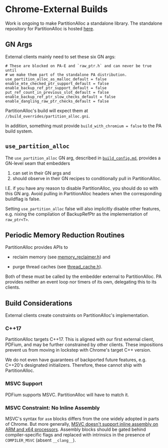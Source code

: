 # Chrome-External Builds

Work is ongoing to make PartitionAlloc a standalone library. The
standalone repository for PartitionAlloc is hosted
[here][standalone-PA-repo].

## GN Args

External clients mainly need to set these six GN args:

``` none
# These are blocked on PA-E and `raw_ptr.h` and can never be true until
# we make them part of the standalone PA distribution.
use_partition_alloc_as_malloc_default = false
enable_mte_checked_ptr_support_default = false
enable_backup_ref_ptr_support_default = false
put_ref_count_in_previous_slot_default = false
enable_backup_ref_ptr_slow_checks_default = false
enable_dangling_raw_ptr_checks_default = false
```

PartitionAlloc's build will expect them at
`//build_overrides/partition_alloc.gni`.

In addition, something must provide `build_with_chromium = false` to
the PA build system.

## `use_partition_alloc`

The `use_partition_alloc` GN arg, described in
[`build_config.md`](./build_config.md), provides a GN-level seam that
embedders

1.  can set in their GN args and
2.  should  observe in their GN recipes to conditionally pull in
    PartitionAlloc.

I.E. if you have any reason to disable PartitionAlloc, you should do so
with this GN arg. Avoid pulling in PartitionAlloc headers when the
corresponding buildflag is false.

Setting `use_partition_alloc` false will also implicitly disable other
features, e.g. nixing the compilation of BackupRefPtr as the
implementation of `raw_ptr<T>`.

## Periodic Memory Reduction Routines

PartitionAlloc provides APIs to

* reclaim memory (see [memory\_reclaimer.h](./memory_reclaimer.h)) and

* purge thread caches (see [thread\_cache.h](./thread_cache.h)).

Both of these must be called by the embedder external to PartitionAlloc.
PA provides neither an event loop nor timers of its own, delegating this
to its clients.

## Build Considerations

External clients create constraints on PartitionAlloc's implementation.

### C++17

PartitionAlloc targets C++17. This is aligned with our first external
client, PDFium, and may be further constrained by other clients. These
impositions prevent us from moving in lockstep with Chrome's target
C++ version.

We do not even have guarantees of backported future features, e.g.
C++20's designated initializers. Therefore, these cannot ship with
PartitionAlloc.

### MSVC Support

PDFium supports MSVC. PartitionAlloc will have to match it.

### MSVC Constraint: No Inline Assembly

MSVC's syntax for `asm` blocks differs from the one widely adopted in
parts of Chrome. But more generally,
[MSVC doesn't support inline assembly on ARM and x64 processors][msvc-inline-assembly].
Assembly blocks should be gated behind compiler-specific flags and
replaced with intrinsics in the presence of `COMPILER_MSVC` (absent
`__clang__`).

[standalone-PA-repo]: https://chromium.googlesource.com/chromium/src/base/allocator/partition_allocator.git
[msvc-inline-assembly]: https://docs.microsoft.com/en-us/cpp/assembler/inline/inline-assembler?view=msvc-170
